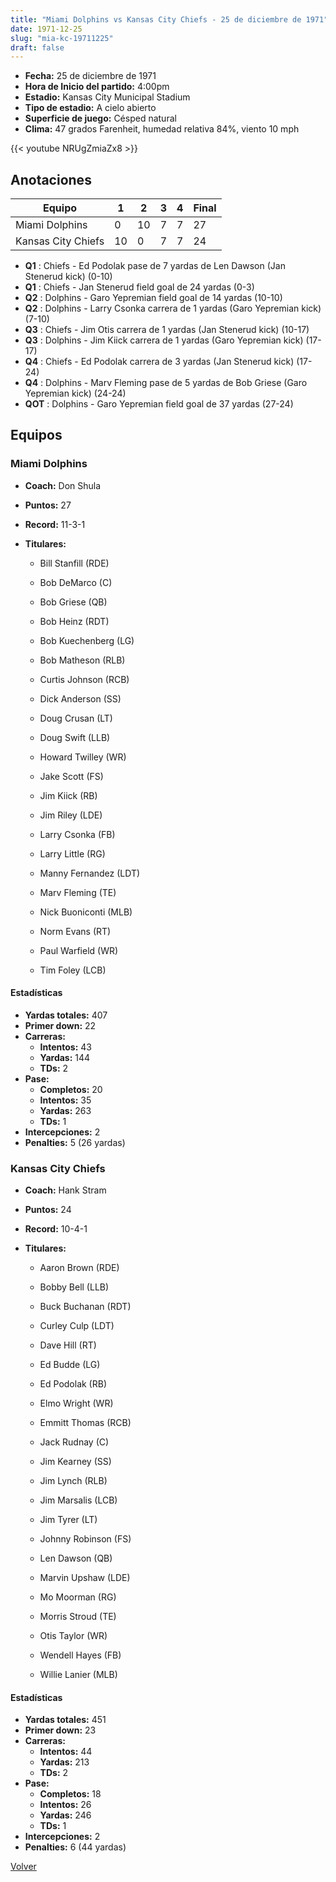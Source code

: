 ```yaml
---
title: "Miami Dolphins vs Kansas City Chiefs - 25 de diciembre de 1971"
date: 1971-12-25
slug: "mia-kc-19711225"
draft: false
---
```

* **Fecha:** 25 de diciembre de 1971
* **Hora de Inicio del partido:** 4:00pm
* **Estadio:** Kansas City Municipal Stadium
* **Tipo de estadio:** A cielo abierto
* **Superficie de juego:** Césped natural
* **Clima:** 47 grados Farenheit, humedad relativa 84%, viento 10 mph

{{< youtube NRUgZmiaZx8 >}}


## Anotaciones
| Equipo | 1 | 2 | 3 | 4 | Final |
|--------|---|---|---|---|-------|
| Miami Dolphins  | 0 | 10 | 7 | 7  | 27 |
| Kansas City Chiefs  | 10 | 0 | 7 | 7  | 24 |
* **Q1** : Chiefs - Ed Podolak pase de 7 yardas de Len Dawson (Jan Stenerud kick) (0-10)
* **Q1** : Chiefs - Jan Stenerud field goal de 24 yardas (0-3)
* **Q2** : Dolphins - Garo Yepremian field goal de 14 yardas (10-10)
* **Q2** : Dolphins - Larry Csonka carrera de 1 yardas (Garo Yepremian kick) (7-10)
* **Q3** : Chiefs - Jim Otis carrera de 1 yardas (Jan Stenerud kick) (10-17)
* **Q3** : Dolphins - Jim Kiick carrera de 1 yardas (Garo Yepremian kick) (17-17)
* **Q4** : Chiefs - Ed Podolak carrera de 3 yardas (Jan Stenerud kick) (17-24)
* **Q4** : Dolphins - Marv Fleming pase de 5 yardas de Bob Griese (Garo Yepremian kick) (24-24)
* **QOT** : Dolphins - Garo Yepremian field goal de 37 yardas (27-24)


## Equipos


### Miami Dolphins
* **Coach:** Don Shula
* **Puntos:** 27
* **Record:** 11-3-1
* **Titulares:** 

  * Bill Stanfill (RDE) 

  * Bob DeMarco (C) 

  * Bob Griese (QB) 

  * Bob Heinz (RDT) 

  * Bob Kuechenberg (LG) 

  * Bob Matheson (RLB) 

  * Curtis Johnson (RCB) 

  * Dick Anderson (SS) 

  * Doug Crusan (LT) 

  * Doug Swift (LLB) 

  * Howard Twilley (WR) 

  * Jake Scott (FS) 

  * Jim Kiick (RB) 

  * Jim Riley (LDE) 

  * Larry Csonka (FB) 

  * Larry Little (RG) 

  * Manny Fernandez (LDT) 

  * Marv Fleming (TE) 

  * Nick Buoniconti (MLB) 

  * Norm Evans (RT) 

  * Paul Warfield (WR) 

  * Tim Foley (LCB) 

#### Estadísticas
* **Yardas totales:** 407
* **Primer down:** 22
* **Carreras:**
  * **Intentos:** 43
  * **Yardas:** 144
  * **TDs:** 2
* **Pase:**
  * **Completos:** 20
  * **Intentos:** 35
  * **Yardas:** 263
  * **TDs:** 1
* **Intercepciones:** 2
* **Penalties:** 5 (26 yardas)

### Kansas City Chiefs
* **Coach:** Hank Stram
* **Puntos:** 24
* **Record:** 10-4-1
* **Titulares:** 

  * Aaron Brown (RDE) 

  * Bobby Bell (LLB) 

  * Buck Buchanan (RDT) 

  * Curley Culp (LDT) 

  * Dave Hill (RT) 

  * Ed Budde (LG) 

  * Ed Podolak (RB) 

  * Elmo Wright (WR) 

  * Emmitt Thomas (RCB) 

  * Jack Rudnay (C) 

  * Jim Kearney (SS) 

  * Jim Lynch (RLB) 

  * Jim Marsalis (LCB) 

  * Jim Tyrer (LT) 

  * Johnny Robinson (FS) 

  * Len Dawson (QB) 

  * Marvin Upshaw (LDE) 

  * Mo Moorman (RG) 

  * Morris Stroud (TE) 

  * Otis Taylor (WR) 

  * Wendell Hayes (FB) 

  * Willie Lanier (MLB) 

#### Estadísticas
* **Yardas totales:** 451
* **Primer down:** 23
* **Carreras:**
  * **Intentos:** 44
  * **Yardas:** 213
  * **TDs:** 2
* **Pase:**
  * **Completos:** 18
  * **Intentos:** 26
  * **Yardas:** 246
  * **TDs:** 1
* **Intercepciones:** 2
* **Penalties:** 6 (44 yardas)


[Volver](/historia/1971)
